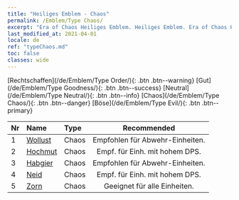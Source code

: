 ```yaml
---
title: "Heiliges Emblem - Chaos"
permalink: /Emblem/Type Chaos/
excerpt: "Era of Chaos Heiliges Emblem. Heiliges Emblem. Era of Chaos Heiliges Emblem Chaos. Era of Chaos Chaos"
last_modified_at: 2021-04-01
locale: de
ref: "typeChaos.md"
toc: false
classes: wide
---
```


  [Rechtschaffen](/de/Emblem/Type Order/){: .btn .btn--warning}   [Gut](/de/Emblem/Type Goodness/){: .btn .btn--success}   [Neutral](/de/Emblem/Type Neutral/){: .btn .btn--info}   [Chaos](/de/Emblem/Type Chaos/){: .btn .btn--danger}   [Böse](/de/Emblem/Type Evil/){: .btn .btn--primary} 

  |  Nr  |             Name            |    Type    |   Recommended   |
  |:-----|:----------------------------|:-----------|:---------------:|
  | 1 | [Wollust](/de/Emblem/Lust/) | Chaos | Empfohlen für Abwehr-Einheiten. | 
  | 2 | [Hochmut](/de/Emblem/Arrogance/) | Chaos | Empf. für Einh. mit hohem DPS. | 
  | 3 | [Habgier](/de/Emblem/Greed/) | Chaos | Empfohlen für Abwehr-Einheiten. | 
  | 4 | [Neid](/de/Emblem/Jealousy/) | Chaos | Empf. für Einh. mit hohem DPS. | 
  | 5 | [Zorn](/de/Emblem/Anger/) | Chaos | Geeignet für alle Einheiten. | 
